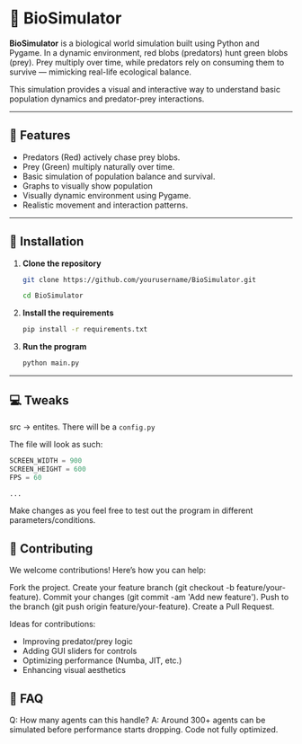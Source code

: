 # 🧬 BioSimulator

**BioSimulator** is a biological world simulation built using Python and Pygame. In a dynamic environment, red blobs (predators) hunt green blobs (prey). Prey multiply over time, while predators rely on consuming them to survive — mimicking real-life ecological balance.

This simulation provides a visual and interactive way to understand basic population dynamics and predator-prey interactions.

---

## 🌱 Features

- Predators (Red) actively chase prey blobs.
- Prey (Green) multiply naturally over time.
- Basic simulation of population balance and survival.
- Graphs to visually show population
- Visually dynamic environment using Pygame.
- Realistic movement and interaction patterns.

---

## 🚀 Installation

1. **Clone the repository**
   ```bash
   git clone https://github.com/yourusername/BioSimulator.git
   
   cd BioSimulator
   ```
2. **Install the requirements**
   ```bash
   pip install -r requirements.txt
   ```
3. **Run the program**
   ```bash
   python main.py
   ```

---

## 💻 Tweaks
src -> entites.
There will be a `config.py`

The file will look as such:
```python
SCREEN_WIDTH = 900
SCREEN_HEIGHT = 600
FPS = 60 

...
```

Make changes as you feel free to test out the program in different parameters/conditions. 


## 🤝 Contributing
We welcome contributions! Here’s how you can help:

Fork the project.
Create your feature branch (git checkout -b feature/your-feature).
Commit your changes (git commit -am 'Add new feature').
Push to the branch (git push origin feature/your-feature).
Create a Pull Request.

Ideas for contributions:

- Improving predator/prey logic
- Adding GUI sliders for controls
- Optimizing performance (Numba, JIT, etc.)
- Enhancing visual aesthetics



## 🤔 FAQ
Q: How many agents can this handle?
A: Around 300+ agents can be simulated before performance starts dropping. Code not fully optimized. 



